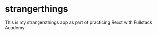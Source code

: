 # strangerthings

This is my strangersthings app as part of practicing React with Fullstack Academy 
